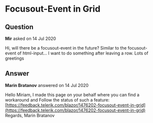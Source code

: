 # Focusout-Event in Grid

## Question

**Mir** asked on 14 Jul 2020

Hi, will there be a focusout-event in the future? Similar to the focusout-event of html-input... I want to do something after leaving a row. Lots of greetings

## Answer

**Marin Bratanov** answered on 14 Jul 2020

Hello Miriam, I made this page on your behalf where you can find a workaround and Follow the status of such a feature: [https://feedback.telerik.com/blazor/1476202-focusout-event-in-grid](https://feedback.telerik.com/blazor/1476202-focusout-event-in-grid) Regards, Marin Bratanov
